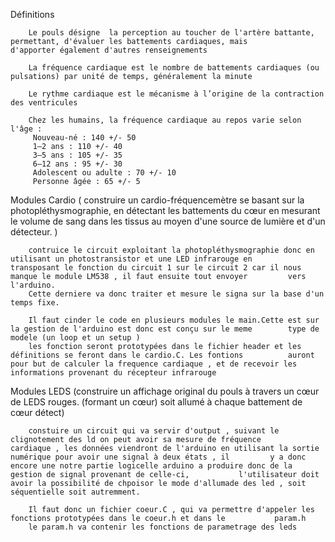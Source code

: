 
	

Définitions

	 	Le pouls désigne  la perception au toucher de l'artère battante, permettant, d'évaluer les battements cardiaques, mais 			d'apporter également d'autres renseignements

	 	La fréquence cardiaque est le nombre de battements cardiaques (ou pulsations) par unité de temps, généralement la minute

	 	Le rythme cardiaque est le mécanisme à l’origine de la contraction des ventricules

	 	Chez les humains, la fréquence cardiaque au repos varie selon l'âge : 
	 	 Nouveau-né : 140 +/- 50 
	 	 1–2 ans : 110 +/- 40 
	 	 3–5 ans : 105 +/- 35 
	 	 6–12 ans : 95 +/- 30 
	 	 Adolescent ou adulte : 70 +/- 10 
	 	 Personne âgée : 65 +/- 5



Modules Cardio ( construire un cardio-fréquencemètre se basant sur la photopléthysmographie, en détectant les battements du cœur 		en mesurant le volume de sang dans les tissus au moyen d'une source de lumière et d'un détecteur. )

		contruice le circuit exploitant la photopléthysmographie donc en utilisant un photostransistor et une LED infrarouge en 		transposant le fonction du circuit 1 sur le circuit 2 car il nous manque le module LM538 , il faut ensuite tout envoyer 		vers l'arduino.
		Cette derniere va donc traiter et mesure le signa sur la base d'un temps fixe.

		Il faut cinder le code en plusieurs modules le main.Cette est sur la gestion de l'arduino est donc est conçu sur le meme 		type de modele (un loop et un setup )
		les fonction seront prototypées dans le fichier header et les définitions se feront dans le cardio.C. Les fontions 			auront pour but de calculer la frequence cardiaque , et de recevoir les informations provenant du récepteur infrarouge


Modules LEDS (construire un affichage original du pouls à travers un cœur de LEDS rouges. (formant un cœur) soit allumé à chaque 		battement de cœur détect)

		constuire un circuit qui va servir d'output , suivant le clignotement des ld on peut avoir sa mesure de fréquence 			cardiaque , les données viendront de l'arduino en utilisant la sortie numérique pour avoir une signal à deux états , il 		y a donc encore une notre partie logicelle arduino a produire donc de la gestion de signal provenant de celle-ci, 			l'utilisateur doit avoir la possibilité de chpoisor le mode d'allumade des led , soit séquentielle soit autremment.

		Il faut donc un fichier coeur.C , qui va permettre d'appeler les fonctions prototypées dans le coeur.h et dans le 			param.h 
		le param.h va contenir les fonctions de parametrage des leds 








